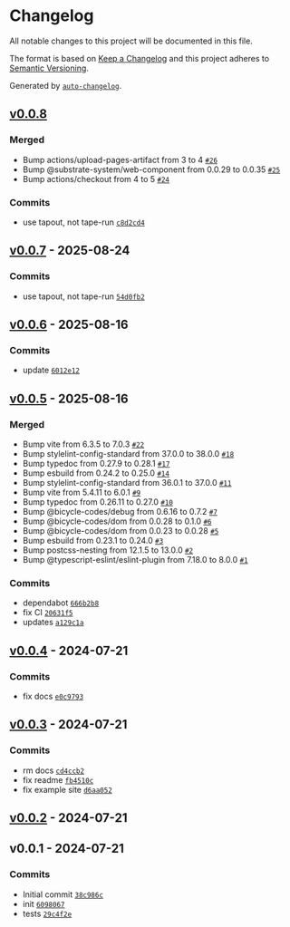 # Changelog

All notable changes to this project will be documented in this file.

The format is based on [Keep a Changelog](https://keepachangelog.com/en/1.0.0/)
and this project adheres to [Semantic Versioning](https://semver.org/spec/v2.0.0.html).

Generated by [`auto-changelog`](https://github.com/CookPete/auto-changelog).

## [v0.0.8](https://github.com/substrate-system/wavy-hr/compare/v0.0.7...v0.0.8)

### Merged

- Bump actions/upload-pages-artifact from 3 to 4 [`#26`](https://github.com/substrate-system/wavy-hr/pull/26)
- Bump @substrate-system/web-component from 0.0.29 to 0.0.35 [`#25`](https://github.com/substrate-system/wavy-hr/pull/25)
- Bump actions/checkout from 4 to 5 [`#24`](https://github.com/substrate-system/wavy-hr/pull/24)

### Commits

- use tapout, not tape-run [`c8d2cd4`](https://github.com/substrate-system/wavy-hr/commit/c8d2cd485160577016c38b1746b5d7d1bf9771bf)

## [v0.0.7](https://github.com/substrate-system/wavy-hr/compare/v0.0.6...v0.0.7) - 2025-08-24

### Commits

- use tapout, not tape-run [`54d0fb2`](https://github.com/substrate-system/wavy-hr/commit/54d0fb2c5584f33a96f8296791f9d4b26b75d743)

## [v0.0.6](https://github.com/substrate-system/wavy-hr/compare/v0.0.5...v0.0.6) - 2025-08-16

### Commits

- update [`6012e12`](https://github.com/substrate-system/wavy-hr/commit/6012e121121bb8f067894a05345daded26b280b8)

## [v0.0.5](https://github.com/substrate-system/wavy-hr/compare/v0.0.4...v0.0.5) - 2025-08-16

### Merged

- Bump vite from 6.3.5 to 7.0.3 [`#22`](https://github.com/substrate-system/wavy-hr/pull/22)
- Bump stylelint-config-standard from 37.0.0 to 38.0.0 [`#18`](https://github.com/substrate-system/wavy-hr/pull/18)
- Bump typedoc from 0.27.9 to 0.28.1 [`#17`](https://github.com/substrate-system/wavy-hr/pull/17)
- Bump esbuild from 0.24.2 to 0.25.0 [`#14`](https://github.com/substrate-system/wavy-hr/pull/14)
- Bump stylelint-config-standard from 36.0.1 to 37.0.0 [`#11`](https://github.com/substrate-system/wavy-hr/pull/11)
- Bump vite from 5.4.11 to 6.0.1 [`#9`](https://github.com/substrate-system/wavy-hr/pull/9)
- Bump typedoc from 0.26.11 to 0.27.0 [`#10`](https://github.com/substrate-system/wavy-hr/pull/10)
- Bump @bicycle-codes/debug from 0.6.16 to 0.7.2 [`#7`](https://github.com/substrate-system/wavy-hr/pull/7)
- Bump @bicycle-codes/dom from 0.0.28 to 0.1.0 [`#6`](https://github.com/substrate-system/wavy-hr/pull/6)
- Bump @bicycle-codes/dom from 0.0.23 to 0.0.28 [`#5`](https://github.com/substrate-system/wavy-hr/pull/5)
- Bump esbuild from 0.23.1 to 0.24.0 [`#3`](https://github.com/substrate-system/wavy-hr/pull/3)
- Bump postcss-nesting from 12.1.5 to 13.0.0 [`#2`](https://github.com/substrate-system/wavy-hr/pull/2)
- Bump @typescript-eslint/eslint-plugin from 7.18.0 to 8.0.0 [`#1`](https://github.com/substrate-system/wavy-hr/pull/1)

### Commits

- dependabot [`666b2b8`](https://github.com/substrate-system/wavy-hr/commit/666b2b8574b5087302416831adc4eae6971749ac)
- fix CI [`20631f5`](https://github.com/substrate-system/wavy-hr/commit/20631f504fd51d7307113ff6dcbfc0ef6723f99c)
- updates [`a129c1a`](https://github.com/substrate-system/wavy-hr/commit/a129c1a6de607ec090a2f6bca658ceb73360aab2)

## [v0.0.4](https://github.com/substrate-system/wavy-hr/compare/v0.0.3...v0.0.4) - 2024-07-21

### Commits

- fix docs [`e0c9793`](https://github.com/substrate-system/wavy-hr/commit/e0c97930e571133c21ec61f51c515cfaf4ec7d8e)

## [v0.0.3](https://github.com/substrate-system/wavy-hr/compare/v0.0.2...v0.0.3) - 2024-07-21

### Commits

- rm docs [`cd4ccb2`](https://github.com/substrate-system/wavy-hr/commit/cd4ccb281d8b2e121a558d7619030fa11bfb9d82)
- fix readme [`fb4510c`](https://github.com/substrate-system/wavy-hr/commit/fb4510ce791b87113c43afff75ae389559b129bb)
- fix example site [`d6aa052`](https://github.com/substrate-system/wavy-hr/commit/d6aa052716fc4ef2f2351b6a1db921cab85e0f31)

## [v0.0.2](https://github.com/substrate-system/wavy-hr/compare/v0.0.1...v0.0.2) - 2024-07-21

## v0.0.1 - 2024-07-21

### Commits

- Initial commit [`38c986c`](https://github.com/substrate-system/wavy-hr/commit/38c986c6e53d3f4e07350ee0b0d31981965ab0ae)
- init [`6098067`](https://github.com/substrate-system/wavy-hr/commit/60980676a9c850327185922080146c759858fad9)
- tests [`29c4f2e`](https://github.com/substrate-system/wavy-hr/commit/29c4f2eff27ee4597ff5bc07f204efca661e727b)

